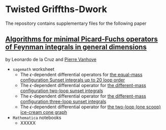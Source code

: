 # Twisted Griffths-Dwork

The repository contains supplementary files for the following paper 


[Algorithms for minimal Picard-Fuchs operators of Feynman integrals in general dimensions](XXX)
------------
by Leonardo de la Cruz and [Pierre Vanhove](https://pierrevanhove.github.io/)


* `sagemath` worksheet
  * The $\epsilon$-dependent differential operators for [the equal-mass configuration Sunset
  integrals up to 20 loop order](Worksheet/Sunset-1mass-Epsilon.ipynb)
  * The $\epsilon$-dependent differential operator for [the different-mass configuration two-loop sunset
  integrals](Worksheet/Sunset-Twoloop-3mass-Epsilon.ipynb)
  * The $\epsilon$-dependent differential operator for [the different-mass configuration three-loop sunset
  integrals](Worksheet/Sunset-Threeloop-Epsilon.ipynb)
  * The $\epsilon$-dependent differential operator for [the two-loop (one scoop) ice-cream cone graph](Worksheet/IceCream-Epsilon.ipynb)
* `Mathematica` notebooks
  * XXXXX      
